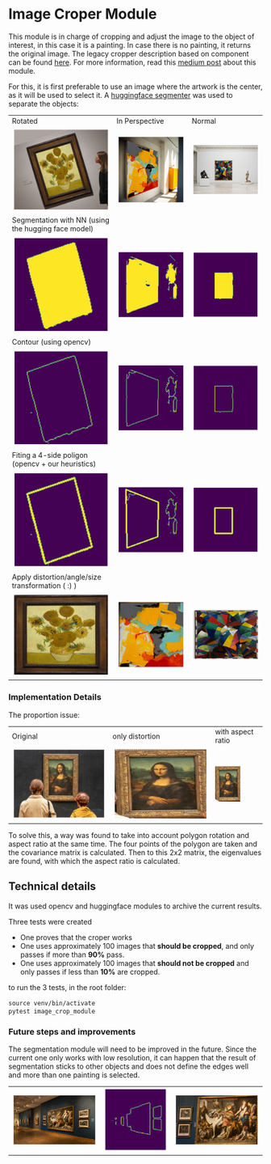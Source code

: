 # Image Croper Module

This module is in charge of cropping and adjust the image to the object of interest, in this case it is a painting. In case there is no painting, it returns the original image.
The legacy cropper description based on component can be found [here](CCROPER.md).
For more information, read this [medium post](https://medium.com/@mjason98/paintings-extraction-from-images-art-guide-6002a749593e) about this module.



For this, it is first preferable to use an image where the artwork is the center, as it will be used to select it.
A [huggingface segmenter](https://huggingface.co/nvidia/segformer-b0-finetuned-ade-512-512) was used to separate the objects:



<table>
  <tr>
  <td>Rotated</td> <td>In Perspective</td> <td>Normal</td>
  </tr>
  <tr>
    <td><img src="images/d1.png" alt="Image 1"></td>
    <td><img src="images/d6.png" alt="Image 2"></td>
    <td><img src="images/d11.png" alt="Image 3"></td>
  </tr>
  <tr>
  <td>
    Segmentation with NN (using the hugging face model)
  </td>
  </tr>
  <tr>
    <td><img src="images/d2.png" alt="Image 6"></td>
    <td><img src="images/d7.png" alt="Image 7"></td>
    <td><img src="images/d12.png" alt="Image 8"></td>
  </tr>
  <tr>
  <td>
    Contour (using opencv)
  <td>
  </tr>
  <tr>
    <td><img src="images/d3.png" alt="Image 11"></td>
    <td><img src="images/d8.png" alt="Image 12"></td>
    <td><img src="images/d13.png" alt="Image 13"></td>
  </tr>
  <tr>
  <td>
    Fiting a 4-side poligon (opencv + our heuristics)
  </td>
  </tr>
  <tr>
    <td><img src="images/d4.png" alt="Image 11"></td>
    <td><img src="images/d9.png" alt="Image 12"></td>
    <td><img src="images/d14.png" alt="Image 13"></td>
  </tr>
  <tr>
  <td>
    Apply distortion/angle/size transformation ( :) )
  </td>
  </tr>
  <tr>
    <td><img src="images/d5.png" alt="Image 11"></td>
    <td><img src="images/d10.png" alt="Image 12"></td>
    <td><img src="images/d15.png" alt="Image 13"></td>
  </tr>
</table>

### Implementation Details

The proportion issue:

<table>
  <tr>
  <td>Original</td> <td>only distortion</td> <td>with aspect ratio</td>
  </tr>
  <tr>
    <td><img src="images/aao.png" alt="Image 1"></td>
    <td><img src="images/aad.png" alt="Image 2"></td>
    <td><img width="50px" src="images/aaa.jpg" alt="Image 3"></td>
  </tr>
  <tr>
</table>

To solve this, a way was found to take into account polygon rotation and aspect ratio at the same time. The four points of the polygon are taken and the covariance matrix is calculated. Then to this 2x2 matrix, the eigenvalues are found, with which the aspect ratio is calculated.

## Technical details

It was used opencv and huggingface modules to archive the current results.


Three tests were created

 * One proves that the croper works
 * One uses approximately 100 images that **should be cropped**, and only passes if more than **90%** pass.
 * One uses approximately 100 images that **should not be cropped** and only passes if less than **10%** are cropped.


to run the 3 tests, in the root folder:
```shell
source venv/bin/activate
pytest image_crop_module
```


### Future steps and improvements

The segmentation module will need to be improved in the future.
Since the current one only works with low resolution, it can happen that
the result of segmentation sticks to other objects and does not define the
edges well and more than one painting is selected.


<table>
  <tr>
    <td><img src="images/c1.png" alt="Image 11"></td>
    <td><img src="images/c2.png" alt="Image 11"></td>
    <td><img src="images/c3.png" alt="Image 12"></td>
  </tr>
</table>


